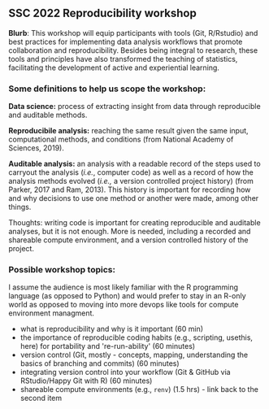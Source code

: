 ## SSC 2022 Reproducibility workshop

**Blurb**: This workshop will equip participants with tools (Git, R/Rstudio) and best practices for implementing data analysis workflows that promote collaboration and reproducibility. Besides being integral to research, these tools and principles have also transformed the teaching of statistics, facilitating the development of active and experiential learning.

### Some definitions to help us scope the workshop:

**Data science:** process of extracting insight from data through reproducible and auditable methods.

**Reproducibile analysis:** reaching the same result given the same input, computational methods, 
and conditions (from National Academy of Sciences, 2019).

**Auditable analysis:** an analysis with a readable record of the steps used to carryout
the analysis (*i.e.*, computer code) 
as well as a record of how the analysis methods evolved 
(*i.e.,* a version controlled project history) (from Parker, 2017 and Ram, 2013). 
This history is important for recording how and why decisions to use one method 
or another were made, among other things.  

Thoughts: writing code is important for creating reproducible and auditable analyses, but it is not enough. 
More is needed, including a recorded and shareable compute environment, and a version controlled history of the project.

### Possible workshop topics:

I assume the audience is most likely familiar with the R programming language (as opposed to Python) 
and would prefer to stay in an R-only world as opposed to moving into more devops like tools for 
compute environment managment.

- what is reproducibility and why is it important (60 min)
- the importance of reproducible coding habits (e.g., scripting, usethis, here) for portability and 're-run-ability' (60 minutes)
- version control (Git, mostly - concepts, mapping, understanding the basics of branching and commits) (60 minutes)
- integrating version control into your workflow (Git & GitHub via RStudio/Happy Git with R) (60 minutes)
- shareable compute environments (e.g., `renv`) (1.5 hrs) - link back to the second item
